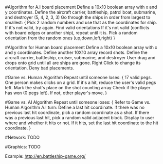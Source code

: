 #Algorithm for A.I board placement
Define a 10x10 boolean array with x and y coordinates.
Define the aircraft carrier, battleship, patrol boat, submarine, and destroyer (5, 4, 2, 3, 3)
Go through the ships in order from largest to smallest:
{
Pick 2 random numbers and use that as the coordinates for ship. If it's not valid, try again.
Find valid orientations If it's not valid (conflicts with board edges or another ship), repeat until it is.
Pick a random orientation from the random ones (up,down,left,right)
}

#Algorithm for Human board placement
Define a 10x10 boolean array with x and y coordinates.
Define another 10X10 array record shots.
Define the aircraft carrier, battleship, cruiser, submarine, and destroyer
User drag and drops onto grid until all are ships are gone.
Right Click to change its orientation. 
Deny bad placements.

#Game vs. Human Algorithm
Repeat until someone loses:
{
17 valid pegs.
One person makes clicks on a grid. If it's a hit, reduce the user's valid pegs left. 
Mark the shot's place on the shot counting array
Check if the player has won (0 pegs left). If not, other player's move.
}

#Game vs. AI Algorithm
Repeat until someone loses:
{
Refer to Game vs. Human Algorithm
A.I turn:
Define a last hit coordinate.
If there was no previous last hit coordinate, pick a random coordinate as a shot. 
If there was a previous last hit, pick a random valid adjacent block.
Display to user where and whether it hits or not.
If it hits, set the last hit coordinate to the hit coordinate.
}

#Network:
TODO

#Graphics:
TODO

Example: http://en.battleship-game.org/

